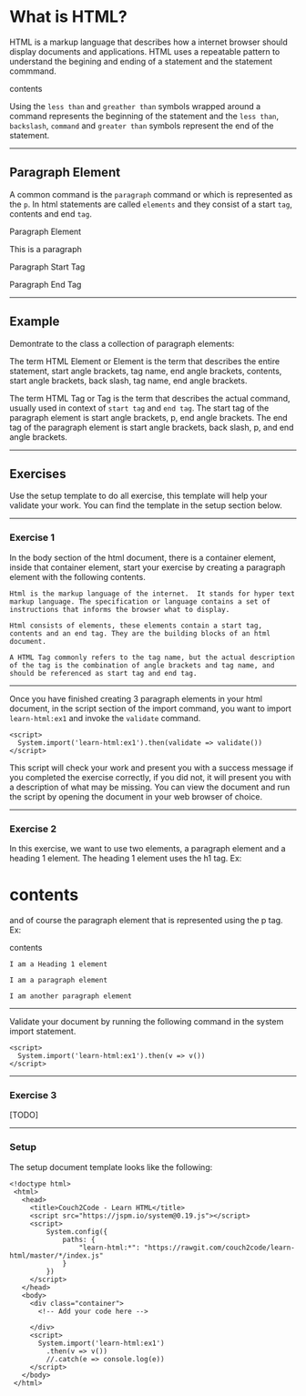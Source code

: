# What is HTML?

HTML is a markup language that describes how a internet browser should display documents and applications. HTML uses a repeatable pattern to understand the begining and ending of a statement and the statement commmand.

   <command> contents </command>

Using the `less than` and `greather than` symbols wrapped around a command represents the beginning of the statement and the `less than`, `backslash`, `command` and `greater than` symbols represent the end of the statement.

---

## Paragraph Element

A common command is the `paragraph` command or which is represented as the `p`.  In html statements are called `elements` and they consist of a start `tag`, contents and end `tag`.

Paragraph Element

  <p>This is a paragraph</p>

Paragraph Start Tag

  <p>

Paragraph End Tag

  </p>

---

## Example

Demontrate to the class a collection of paragraph elements:

  The term HTML Element or Element is the term that describes the entire statement, start angle brackets, tag name, end angle brackets, contents, start angle brackets, back slash, tag name, end angle brackets.

  The term HTML Tag or Tag is the term that describes the actual command, usually used in context of `start tag` and `end tag`.  The start tag of the paragraph element is start angle brackets, p, end angle brackets.  The end tag of the paragraph element is start angle brackets, back slash, p, and end angle brackets.

---

## Exercises

Use the setup template to do all exercise, this template will help your validate your work.  You can find the template in the setup section below.

---

### Exercise 1

In the body section of the html document, there is a container element, inside that container element, start your exercise by creating a paragraph element with the following contents.

    Html is the markup language of the internet.  It stands for hyper text markup language. The specification or language contains a set of instructions that informs the browser what to display.

    Html consists of elements, these elements contain a start tag, contents and an end tag. They are the building blocks of an html document.

    A HTML Tag commonly refers to the tag name, but the actual description of the tag is the combination of angle brackets and tag name, and should be referenced as start tag and end tag.

---

Once you have finished creating 3 paragraph elements in your html document, in the script section of the import command, you want to import `learn-html:ex1` and invoke the `validate` command.

    <script>
      System.import('learn-html:ex1').then(validate => validate())
    </script>

This script will check your work and present you with a success message if you completed the exercise correctly, if you did not, it will present you with a description of what may be missing.  You can view the document and run the script by opening the document in your web browser of choice.

---

### Exercise 2

In this exercise, we want to use two elements, a paragraph element and a heading 1 element. The heading 1 element uses the h1 tag.  Ex: <h1>contents</h1> and of course the paragraph element that is represented using the p tag. Ex: <p>contents</p>

    I am a Heading 1 element

    I am a paragraph element

    I am another paragraph element

---

Validate your document by running the following command in the system import statement.

    <script>
      System.import('learn-html:ex1').then(v => v())
    </script>

---

### Exercise 3

[TODO]

---

### Setup

The setup document template looks like the following:

    <!doctype html>
     <html>
       <head>
         <title>Couch2Code - Learn HTML</title>
         <script src="https://jspm.io/system@0.19.js"></script>
         <script>
             System.config({
                 paths: {
                     "learn-html:*": "https://rawgit.com/couch2code/learn-html/master/*/index.js"
                 }
             })
         </script>
       </head>
       <body>
         <div class="container">
           <!-- Add your code here -->

         </div>
         <script>
           System.import('learn-html:ex1')
             .then(v => v())
             //.catch(e => console.log(e))
         </script>
       </body>
     </html>
